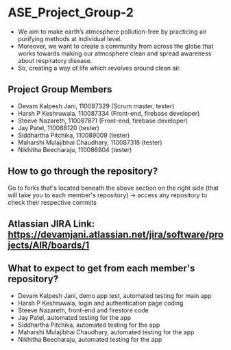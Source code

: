 # ASE_Project_Group-2

- We aim to make earth’s atmosphere pollution-free by practicing air purifying methods at individual level. 
- Moreover, we want to create a community from across the globe that works towards making our atmosphere clean and spread awareness about respiratory disease. 
- So, creating a way of life which revolves around clean air.

## Project Group Members

* Devam Kalpesh Jani, 110087329 (Scrum master, tester)
* Harsh P Keshruwala,	110087334 (Front-end, firebase developer)
* Steeve Nazareth,	110087871 (Front-end, firebase developer)
* Jay Patel,	110088120 (tester)
* Siddhartha Pitchika,	110089009 (tester)     
* Maharshi Mulajibhai Chaudhary,	110087318 (tester)
* Nikhitha Beecharaju,	110086904 (tester)

## How to go through the repository?

Go to forks that's located beneath the above section on the right side (that will take you to each member's repository) -> access any repository to check their respective commits

## Atlassian JIRA Link: https://devamjani.atlassian.net/jira/software/projects/AIR/boards/1

## What to expect to get from each member's repository?

* Devam Kalpesh Jani, demo app test, automated testing for main app
* Harsh P Keshruwala, login and authentication page coding
* Steeve Nazareth, front-end and firestore code
* Jay Patel, automated testing for the app
* Siddhartha Pitchika, automated testing for the app     
* Maharshi Mulajibhai Chaudhary, automated testing for the app
* Nikhitha Beecharaju, automated testing for the app
